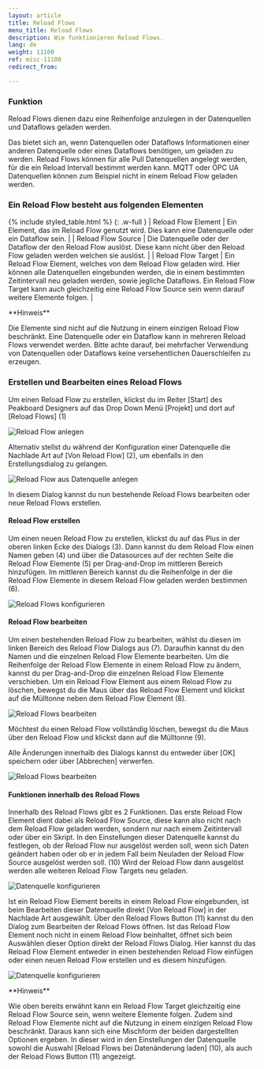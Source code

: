 ```yaml
---
layout: article
title: Reload Flows
menu_title: Reload Flows
description: Wie funktionieren Reload Flows.
lang: de
weight: 11100
ref: misc-11100
redirect_from:

---
```

### Funktion

Reload Flows dienen dazu eine Reihenfolge anzulegen in der Datenquellen und Dataflows geladen werden. 

Das bietet sich an, wenn Datenquellen oder Dataflows Informationen einer anderen Datenquelle oder eines Dataflows benötigen, um geladen zu werden. 
Reload Flows können für alle Pull Datenquellen angelegt werden, für die ein Reload Intervall bestimmt werden kann. 
MQTT oder OPC UA Datenquellen können zum Beispiel nicht in einem Reload Flow geladen werden.

### Ein Reload Flow besteht aus folgenden Elementen

{% include styled_table.html %}
{: .w-full }
| Reload Flow Element      | Ein Element, das im Reload Flow genutzt wird. Dies kann eine Datenquelle oder ein Dataflow sein. |
| Reload Flow Source       | Die Datenquelle oder der Dataflow der den Reload Flow auslöst. Diese kann nicht über den Reload Flow geladen werden welchen sie auslöst. |
| Reload Flow Target       | Ein Reload Flow Element, welches von dem Reload Flow geladen wird. Hier können alle Datenquellen eingebunden werden, die in einem bestimmten Zeitintervall neu geladen werden, sowie jegliche Dataflows. Ein Reload Flow Target kann auch gleichzeitig eine Reload Flow Source sein wenn darauf weitere Elemente folgen. |

<div class="box-tip" markdown="1">**Hinweis**

Die Elemente sind nicht auf die Nutzung in einem einzigen Reload Flow beschränkt.
Eine Datenquelle oder ein Dataflow kann in mehreren Reload Flows verwendet werden.
Bitte achte darauf, bei mehrfacher Verwendung von Datenquellen oder Dataflows keine versehentlichen Dauerschleifen zu erzeugen.
</div>

### Erstellen und Bearbeiten eines Reload Flows

Um einen Reload Flow zu erstellen, klickst du im Reiter [Start] des Peakboard Designers auf das Drop Down Menü [Projekt] und dort auf [Reload Flows] (1)

![Reload Flow anlegen](/assets/images/misc/Reload_Flows/de_reloadflow-add.png)

Alternativ stellst du während der Konfiguration einer Datenquelle die Nachlade Art auf [Von Reload Flow] (2), um ebenfalls in den Erstellungsdialog zu gelangen.

![Reload Flow aus Datenquelle anlegen](/assets/images/misc/Reload_Flows/de_reloadflow-add02.png)

In diesem Dialog kannst du nun bestehende Reload Flows bearbeiten oder neue Reload Flows erstellen.


#### Reload Flow erstellen
Um einen neuen Reload Flow zu erstellen, klickst du auf das Plus in der oberen linken Ecke des Dialogs (3).
Dann kannst du dem Reload Flow einen Namen geben (4) und über die Datasources auf der rechten Seite die Reload Flow Elemente (5) per Drag-and-Drop im mittleren Bereich hinzufügen. 
Im mittleren Bereich kannst du die Reihenfolge in der die Reload Flow Elemente in diesem Reload Flow geladen werden bestimmen (6).

![Reload Flows konfigurieren](/assets/images/misc/Reload_Flows/de_reloadflow-config.png)


#### Reload Flow bearbeiten
Um einen bestehenden Reload Flow zu bearbeiten, wählst du diesen im linken Bereich des Reload Flow Dialogs aus (7). 
Daraufhin kannst du den Namen und die einzelnen Reload Flow Elemente bearbeiten.
Um die Reihenfolge der Reload Flow Elemente in einem Reload Flow zu ändern, kannst du per Drag-and-Drop die einzelnen Reload Flow Elemente verschieben. 
Um ein Reload Flow Element aus einem Reload Flow zu löschen, bewegst du die Maus über das Reload Flow Element und klickst auf die Mülltonne neben dem Reload Flow Element (8).

![Reload Flows bearbeiten](/assets/images/misc/Reload_Flows/de_reloadflow-config02.png)

Möchtest du einen Reload Flow vollständig löschen, bewegst du die Maus über den Reload Flow und klickst dann auf die Mülltonne (9).

Alle Änderungen innerhalb des Dialogs kannst du entweder über [OK] speichern oder über [Abbrechen] verwerfen.

![Reload Flows bearbeiten](/assets/images/misc/Reload_Flows/de_reloadflow-config03.png)


#### Funktionen innerhalb des Reload Flows
Innerhalb des Reload Flows gibt es 2 Funktionen. 
Das erste Reload Flow Element dient dabei als Reload Flow Source, diese kann also nicht nach dem Reload Flow geladen werden, sondern nur nach einem Zeitintervall oder über ein Skript. 
In den Einstellungen dieser Datenquelle kannst du festlegen, ob der Reload Flow nur ausgelöst werden soll, wenn sich Daten geändert haben oder ob er in jedem Fall beim Neuladen der Reload Flow Source ausgelöst werden soll. (10)
Wird der Reload Flow dann ausgelöst werden alle weiteren Reload Flow Targets neu geladen.

![Datenquelle konfigurieren](/assets/images/misc/Reload_Flows/de_reloadflow-datasource01.png)

Ist ein Reload Flow Element bereits in einem Reload Flow eingebunden, ist beim Bearbeiten dieser Datenquelle direkt [Von Reload Flow] in der Nachlade Art ausgewählt.
Über den Reload Flows Button (11) kannst du den Dialog zum Bearbeiten der Reload Flows öffnen.
Ist das Reload Flow Element noch nicht in einem Reload Flow beinhaltet, öffnet sich beim Auswählen dieser Option direkt der Reload Flows Dialog.
Hier kannst du das Reload Flow Element entweder in einen bestehenden Reload Flow einfügen oder einen neuen Reload Flow erstellen und es diesem hinzufügen.

![Datenquelle konfigurieren](/assets/images/misc/Reload_Flows/de_reloadflow-datasource02.png)

<div class="box-tip" markdown="1">**Hinweis**

Wie oben bereits erwähnt kann ein Reload Flow Target gleichzeitig eine Reload Flow Source sein, wenn weitere Elemente folgen.
Zudem sind Reload Flow Elemente nicht auf die Nutzung in einem einzigen Reload Flow beschränkt.
Daraus kann sich eine Mischform der beiden dargestellten Optionen ergeben.
In dieser wird in den Einstellungen der Datenquelle sowohl die Auswahl [Reload Flows bei Datenänderung laden] (10), als auch der Reload Flows Button (11) angezeigt.
</div>